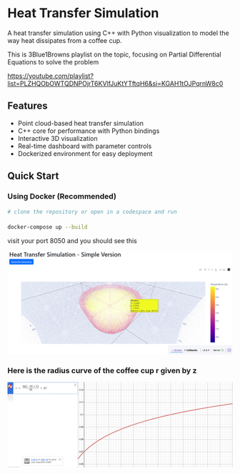 # Heat Transfer Simulation

A  heat transfer simulation using C++ with Python visualization to model the way heat dissipates from a coffee cup.

This is 3Blue1Browns playlist on the topic, focusing on Partial Differential Equations to solve the problem

https://youtube.com/playlist?list=PLZHQObOWTQDNPOjrT6KVlfJuKtYTftqH6&si=KGAH1tOJPqrnW8c0

## Features

- Point cloud-based heat transfer simulation
- C++ core for performance with Python bindings
- Interactive 3D visualization
- Real-time dashboard with parameter controls
- Dockerized environment for easy deployment

## Quick Start

### Using Docker (Recommended)

```bash
# clone the repository or open in a codespace and run

docker-compose up --build

```
visit your port 8050 and you should see this

![alt text](image-2.png)

### Here is the radius curve of the coffee cup r given by z
![alt text](image.png)